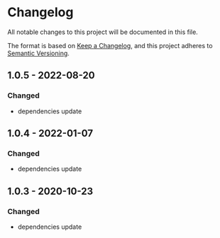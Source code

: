 # Changelog

All notable changes to this project will be documented in this file.

The format is based on [Keep a Changelog](https://keepachangelog.com/en/1.0.0/),
and this project adheres to [Semantic Versioning](https://semver.org/spec/v2.0.0.html).

## 1.0.5 - 2022-08-20

### Changed

- dependencies update

## 1.0.4 - 2022-01-07

### Changed

- dependencies update

## 1.0.3 - 2020-10-23

### Changed

- dependencies update
